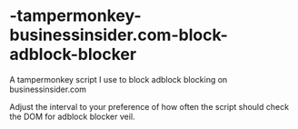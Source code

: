 # -tampermonkey-businessinsider.com-block-adblock-blocker
A tampermonkey script I use to block adblock blocking on businessinsider.com

Adjust the interval to your preference of how often the script should check the DOM for adblock blocker veil.
